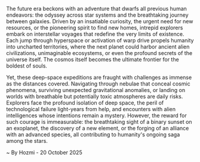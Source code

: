 
The future era beckons with an adventure that dwarfs all previous human endeavors: the odyssey across star systems and the breathtaking journey between galaxies. Driven by an insatiable curiosity, the urgent need for new resources, or the pioneering spirit to find new homes, intrepid explorers embark on interstellar voyages that redefine the very limits of existence. Each jump through hyperspace or activation of warp drive propels humanity into uncharted territories, where the next planet could harbor ancient alien civilizations, unimaginable ecosystems, or even the profound secrets of the universe itself. The cosmos itself becomes the ultimate frontier for the boldest of souls.

Yet, these deep-space expeditions are fraught with challenges as immense as the distances covered. Navigating through nebulae that conceal cosmic phenomena, surviving unexpected gravitational anomalies, or landing on worlds with breathable but potentially toxic atmospheres are daily risks. Explorers face the profound isolation of deep space, the peril of technological failure light-years from help, and encounters with alien intelligences whose intentions remain a mystery. However, the reward for such courage is immeasurable: the breathtaking sight of a binary sunset on an exoplanet, the discovery of a new element, or the forging of an alliance with an advanced species, all contributing to humanity's ongoing saga among the stars.

~ By Hozmi - 20 October 2025
